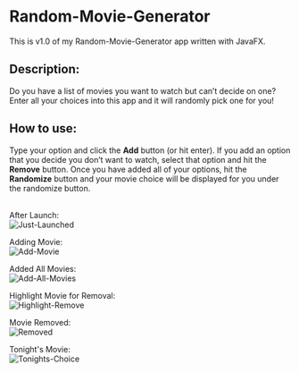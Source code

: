 # Random-Movie-Generator
This is v1.0 of my Random-Movie-Generator app written with JavaFX.  

<h2>Description:</h2>
Do you have a list of movies you want to watch but can’t decide on one? Enter all your choices into this app and it will randomly pick one for you!

<h2>How to use:</h2>
  Type your option and click the <b>Add</b> button (or hit enter). If you add an option that you decide you don’t want to watch, select that option and hit the <b>Remove</b> button. Once you have added all of your options, hit the <b>Randomize</b> button and your movie choice will be displayed for you under the randomize button.<br><br>
  
After Launch:<br>
![Just-Launched](https://user-images.githubusercontent.com/19481324/118365961-c3bd7180-b56c-11eb-8958-aed101eb621b.PNG)

Adding Movie:<br>
![Add-Movie](https://user-images.githubusercontent.com/19481324/118365975-d3d55100-b56c-11eb-8c6c-776bda13c4b7.PNG)

Added All Movies:<br>
![Add-All-Movies](https://user-images.githubusercontent.com/19481324/118365987-e059a980-b56c-11eb-82fd-7363d134331f.PNG)

Highlight Movie for Removal:<br>
![Highlight-Remove](https://user-images.githubusercontent.com/19481324/118366005-f23b4c80-b56c-11eb-9187-1be18d94e710.PNG)

Movie Removed:<br>
![Removed](https://user-images.githubusercontent.com/19481324/118366013-fb2c1e00-b56c-11eb-8c93-ab6f4b673ab1.PNG)

Tonight's Movie:<br>
![Tonights-Choice](https://user-images.githubusercontent.com/19481324/118366027-0aab6700-b56d-11eb-9321-160e37b9a70e.PNG)
